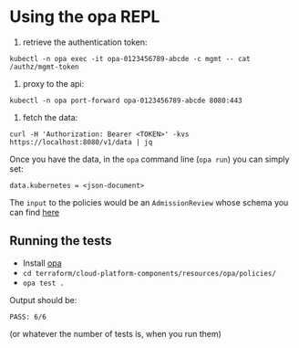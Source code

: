 # Using the opa REPL

1. retrieve the authentication token:
  ```
  kubectl -n opa exec -it opa-0123456789-abcde -c mgmt -- cat /authz/mgmt-token
  ```
1. proxy to the api:
  ```
  kubectl -n opa port-forward opa-0123456789-abcde 8080:443
  ```
1. fetch the data:
  ```
  curl -H 'Authorization: Bearer <TOKEN>' -kvs https://localhost:8080/v1/data | jq
  ```

Once you have the data, in the `opa` command line (`opa run`) you can simply set:
```
data.kubernetes = <json-document>
```

The `input` to the policies would be an `AdmissionReview` whose schema you can find [here][admission-review-type]

[admission-review-type]: https://github.com/kubernetes/api/blob/master/admission/v1beta1/types.go#L29

## Running the tests

* Install [opa]
* `cd terraform/cloud-platform-components/resources/opa/policies/`
* `opa test .`

Output should be:

`PASS: 6/6`

(or whatever the number of tests is, when you run them)

[opa]: https://www.openpolicyagent.org/docs/latest/get-started

